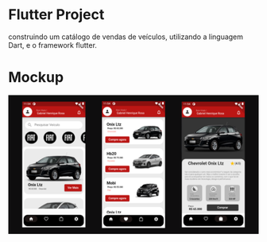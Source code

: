 # Flutter Project 

construindo um catálogo de vendas de veículos, utilizando a linguagem Dart, e  o framework flutter.

# Mockup

<img src="https://github.com/GabrielHR0sa/Car_app-Flutter/blob/main/prot%C3%B3tipo/prot%C3%B3tipo.png?raw=true">